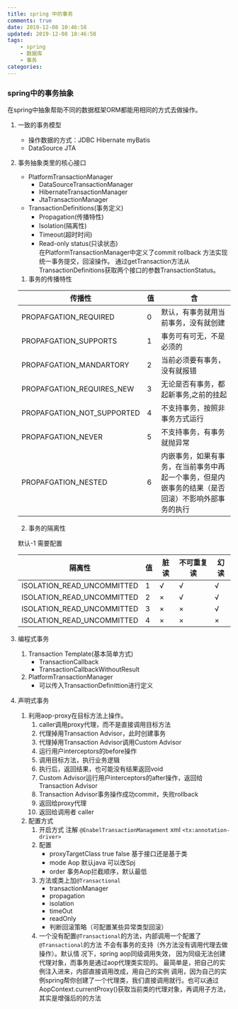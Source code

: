 ```yaml
---
title: spring 中的事务
comments: true
date: 2019-12-08 10:46:58
updated: 2019-12-08 10:46:58
tags:
    - spring
    - 数据库
    - 事务
categories:
---
```

### spring中的事务抽象
在spring中抽象帮助不同的数据框架ORM都能用相同的方式去做操作。  
1. 一致的事务模型
    -  操作数据的方式：JDBC Hibernate myBatis
    - DataSource JTA
2. 事务抽象类里的核心接口
    - PlatformTransactionManager
        - DataSourceTransactionManager
        - HibernateTransactionManager
        - JtaTransactionManager
    - TransactionDefinitions(事务定义)
        - Propagation(传播特性)
        - Isolation(隔离性)
        - Timeout(超时时间)
        - Read-only status(只读状态)  
        在PlatformTransactionManager中定义了commit rollback 方法实现统一事务提交，回滚操作。
        通过getTransaction方法从TransactionDefinitions获取两个接口的参数TransactionStatus。
    1. 事务的传播特性  
    
     传播性|值|含
     -|-|-
     PROPAFGATION_REQUIRED|0|默认，有事务就用当前事务，没有就创建
     PROPAFGATION_SUPPORTS|1|事务可有可无，不是必须的
     PROPAFGATION_MANDARTORY|2|当前必须要有事务，没有就报错
     PROPAFGATION_REQUIRES_NEW|3|无论是否有事务，都起新事务,之前的挂起
     PROPAFGATION_NOT_SUPPORTED|4|不支持事务，按照非事务方式运行
     PROPAFGATION_NEVER|5|不支持事务，有事务就抛异常
     PROPAFGATION_NESTED|6|内嵌事务，如果有事务，在当前事务中再起一个事务，但是内嵌事务的结果（是否回滚）不影响外部事务的执行
        
    2. 事务的隔离性  
    
    默认-1 需要配置

    隔离性|值|脏读|不可重复读|幻读
    -|-|-|-|-
    ISOLATION_READ_UNCOMMITTED|1|√|√|√
    ISOLATION_READ_UNCOMMITTED|2|×|√|√
    ISOLATION_READ_UNCOMMITTED|3|×|×|√
    ISOLATION_READ_UNCOMMITTED|4|×|×|×
    
3. 编程式事务
    1. Transaction Template(基本简单方式)
        - TransactionCallback
        - TransactionCallbackWithoutResult 
    2. PlatformTransactionManager
        - 可以传入TransactionDefinittion进行定义
        
4. 声明式事务  
    1. 利用aop-proxy在目标方法上操作。  
        1. caller调用proxy代理，而不是直接调用目标方法
        1. 代理掉用Transaction Advisor，此时创建事务
        1. 代理掉用Transaction Advisor调用Custom Advisor
        1. 运行用户interceptors的before操作
        1. 调用目标方法，执行业务逻辑
        1. 执行后，返回结果，也可能没有结果返回void
        1. Custom Advisor运行用户interceptors的after操作，返回给Transaction Advisor
        1. Transaction Advisor事务操作成功commit，失败rollback
        1. 返回给proxy代理
        1. 返回给调用者 caller
    2. 配置方式
        1. 开启方式 注解 `@EnabelTransactionManagement` xml `<tx:annotation-driver>`
        1. 配置
            - proxyTargetClass true false 基于接口还是基于类
            - mode  Aop 默认java 可以改Spj
            - order 事务Aop拦截顺序，默认最低
        1. 方法或类上加`@Transactional`
            - transactionManager
            - propagation
            - isolation
            - timeOut
            - readOnly
            - 判断回滚策略（可配置某些异常类型回滚）
        1. 一个没有配置`@Transactional`的方法，内部调用一个配置了`@Transactional`的方法
        不会有事务的支持（外方法没有调用代理去做操作）。默认情 况下，spring aop同级调用失效，
        因为同级无法创建代理对象，而事务是通过aop代理类实现的。
        最简单是，把自己的实例注入进来，内部直接调用改成，用自己的实例
        调用，因为自己的实例spring帮你创建了一个代理类，我们直接调用就行。也可以通过
        AopContext.currentProxy()获取当前类的代理对象，再调用子方法，其实是增强后的的方法